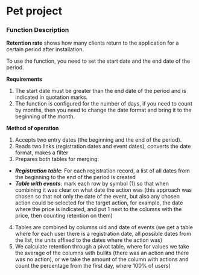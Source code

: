 # Pet project
### Function Description

**Retention rate** shows how many clients return to the application for a certain period after installation.

To use the function, you need to set the start date and the end date of the period.

**Requirements**
1. The start date must be greater than the end date of the period and is indicated in quotation marks.
2. The function is configured for the number of days, if you need to count by months, then you need to change the date format and bring it to the beginning of the month.

**Method of operation**
1. Accepts two entry dates (the beginning and the end of the period).
2. Reads two links (registration dates and event dates), converts the date format, makes a filter
3. Prepares both tables for merging:
* ***Registration table***: For each registration record, a list of all dates from the beginning to the end of the period is created
* ***Table with events***: mark each row by symbol (1) so that when combining it was clear on what date the action was (this approach was chosen so that not only the date of the event, but also any chosen action could be selected for the target action, for example, the date where the price is indicated, and put 1 next to the columns with the price, then counting retention on them)
4. Tables are combined by columns uid and date of events (we get a table where for each user there is a registration date, all possible dates from the list, the units affixed to the dates where the action was)
5. We calculate retention through a pivot table, where for values we take the average of the columns with bullits (there was an action and there was no action), or we take the amount of the column with actions and count the percentage from the first day, where 100% of users)
